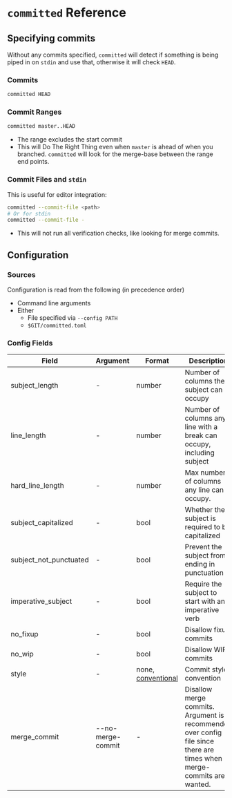# `committed` Reference

## Specifying commits

Without any commits specified, `committed` will detect if something is being
piped in on `stdin` and use that, otherwise it will check `HEAD`.

### Commits

```bash
committed HEAD
```

### Commit Ranges

```bash
committed master..HEAD
```

- The range excludes the start commit
- This will Do The Right Thing even when `master` is ahead of when you
  branched.  `committed` will look for the merge-base between the range end
  points.

### Commit Files and `stdin`

This is useful for editor integration:

```bash
committed --commit-file <path>
# Or for stdin
committed --commit-file -
```

- This will not run all verification checks, like looking for merge commits.

## Configuration

### Sources

Configuration is read from the following (in precedence order)

- Command line arguments
- Either
  - File specified via `--config PATH`
  - `$GIT/committed.toml`

### Config Fields

| Field                  | Argument          | Format | Description |
|------------------------|-------------------|--------|-------------|
| subject_length         | \-                | number | Number of columns the subject can occupy |
| line_length            | \-                | number | Number of columns any line with a break can occupy, including subject |
| hard_line_length       | \-                | number | Max number of columns any line can occupy. |
| subject_capitalized    | \-                | bool   | Whether the subject is required to be capitalized |
| subject_not_punctuated | \-                | bool   | Prevent the subject from ending in punctuation |
| imperative_subject     | \-                | bool   | Require the subject to start with an imperative verb |
| no_fixup               | \-                | bool   | Disallow fixup commits |
| no_wip                 | \-                | bool   | Disallow WIP commits |
| style                  | \-                | none, [conventional] | Commit style convention |
| merge_commit           | --no-merge-commit | \-     | Disallow merge commits. Argument is recommended over config file since there are times when merge-commits are wanted. |

[conventional]: https://www.conventionalcommits.org/
